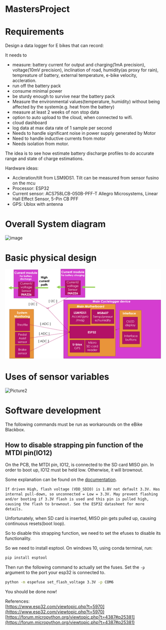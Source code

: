 # MastersProject
 
# Requirements
Design a data logger for E bikes that can record:


It needs to 
* measure: battery current for output and charging(1mA precision), voltage(10mV precision), inclination of road, humidity(as proxy for rain), tempreature of battery, external temperature, e-bike velocity, accleration.
* run off the battery pack
* consume minimal power
* be sturdy enough to survive near the battery pack
* Measure the environmental values(temperature, humidity) without being affected by the system(e.g. heat from the battery)
* measure at least 2 weeks of non stop data
* option to auto upload to the cloud, when connected to wifi.
* cloud dashboard
* log data at max data rate of 1 sample per second
* Needs to handle significant noise in power supply generated by Motor
* Need to handle inductive currents from motor
* Needs isolation from motor.


The idea is to see how estimate battery discharge profiles to do accurate range and state of charge estimations.



Hardware ideas:
* Accleration/tilt from LSM9DS1. Tilt can be measured from sensor fusino on the mcu
* Processor: ESP32
* Current sensor: ACS758LCB-050B-PFF-T Allegro Microsystems, Linear Hall Effect Sensor, 5-Pin CB PFF
* GPS: Ublox with antenna


# Overall System diagram
![image](https://user-images.githubusercontent.com/26815217/105333825-1219bf80-5bce-11eb-83dc-ac001538fb16.png)

# Basic physical design
![image](https://github.com/MedadRufus/MastersProject/blob/main/Bike%20logger/Images/system_diagram.png)

# Uses of sensor variables

![Picture2](https://user-images.githubusercontent.com/26815217/105344719-3760fa80-5bdb-11eb-9e97-bf75274aea7c.png)


# Software development

The following commands must be run as workarounds on the eBike Blackbox.

## How to disable strapping pin function of the MTDI pin(IO12)

On the PCB, the MTDI pin, IO12, is connected to the SD card MISO pin. In order to boot up, IO12 must be held low. Otherwise, it will brownout. 

Some explanation can be found on the [documentation](https://github.com/espressif/esptool/wiki/ESP32-Boot-Mode-Selection#other-pins).
```
If driven High, flash voltage (VDD_SDIO) is 1.8V not default 3.3V. Has internal pull-down, so unconnected = Low = 3.3V. May prevent flashing and/or booting if 3.3V flash is used and this pin is pulled high, causing the flash to brownout. See the ESP32 datasheet for more details.
```

Unfortunately, when SD card is inserted, MISO pin gets pulled up, causing continuous resets(boot loop).

So to disable this strapping function, we need to set the efuses to disable its functionality. 

So we need to install esptool. On windows 10, using conda terminal, run:
```bash
pip install esptool
```
Then run the following command to actually set the fuses. Set the `-p` argument to the port your esp32 is connected to.
```bash
python -m espefuse set_flash_voltage 3.3V -p COM6
```

You should be done now!


References:  
[https://www.esp32.com/viewtopic.php?t=5970](https://www.esp32.com/viewtopic.php?t=5970)  
[https://forum.micropython.org/viewtopic.php?t=4387#p25381](https://forum.micropython.org/viewtopic.php?t=4387#p25381)  



